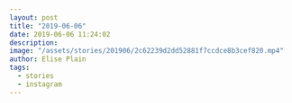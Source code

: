 ```yaml
---
layout: post
title: "2019-06-06"
date: 2019-06-06 11:24:02
description: 
image: "/assets/stories/201906/2c62239d2dd52881f7ccdce8b3cef820.mp4"
author: Elise Plain
tags: 
  - stories
  - instagram
---
```



<p></p>
